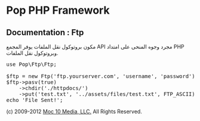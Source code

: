 Pop PHP Framework
=================

Documentation : Ftp
-------------------

مكون بروتوكول نقل الملفات يوفر المجمع API مجرد وجوه المنحى على امتداد PHP وبروتوكول نقل الملفات.


<pre>
use Pop\Ftp\Ftp;

$ftp = new Ftp('ftp.yourserver.com', 'username', 'password');
$ftp->pasv(true)
    ->chdir('./httpdocs/')
    ->put('test.txt', '../assets/files/test.txt', FTP_ASCII);
echo 'File Sent!';
</pre>

(c) 2009-2012 [Moc 10 Media, LLC.](http://www.moc10media.com) All Rights Reserved.
